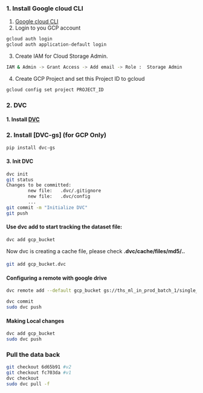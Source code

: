 

### 1. Install Google cloud CLI
1. [Google cloud CLI](https://cloud.google.com/sdk/docs/install)
2. Login to you GCP account
```bash
gcloud auth login
gcloud auth application-default login
```
3. Create IAM for Cloud Storage Admin.
```bash
IAM & Admin -> Grant Access -> Add email -> Role :  Storage Admin
```
4. Create GCP Project and set this Project ID to gcloud
```bash
gcloud config set project PROJECT_ID
```



### 2. DVC
#### 1. Install [DVC](https://dvc.org/)
###  2. Install [DVC-gs] (for GCP Only)
```bash
pip install dvc-gs
```

#### 3. Init DVC
```bash
dvc init
git status
Changes to be committed:
        new file:   .dvc/.gitignore
        new file:   .dvc/config
        ...
git commit -m "Initialize DVC"
git push
```

#### Use dvc add to start tracking the dataset file:
```bash
dvc add gcp_bucket
```

Now dvc is creating a  cache file, please check <b> .dvc/cache/files/md5/.. </b>

#### 
```bash
git add gcp_bucket.dvc
```

#### Configuring a remote with google drive
```bash
dvc remote add --default gcp_bucket gs://ths_ml_in_prod_batch_1/single_file/gcp_bucket -f

dvc commit
sudo dvc push
```


#### Making Local changes
```bash
dvc add gcp_bucket
sudo dvc push
```



### Pull the data back
```bash
git checkout 6d65b91 #v2
git checkout fc703da #v1
dvc checkout
sudo dvc pull -f
```